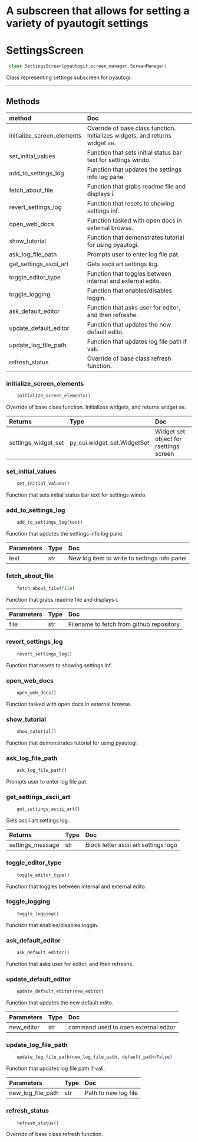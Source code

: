 # A subscreen that allows for setting a variety of pyautogit settings


# SettingsScreen 

``` python 
 class SettingsScreen(pyautogit.screen_manager.ScreenManager) 
```

Class representing settings subscreen for pyautogi.

--------- 

## Methods 

 
| method    | Doc             |
|:-------|:----------------|
| initialize_screen_elements | Override of base class function. Initializes widgets, and returns widget se. | 
| set_initial_values | Function that sets initial status bar text for settings windo. | 
| add_to_settings_log | Function that updates the settings info log pane. | 
| fetch_about_file | Function that grabs readme file and displays i. | 
| revert_settings_log | Function that resets to showing settings inf. | 
| open_web_docs | Function tasked with open docs in external browse. | 
| show_tutorial | Function that demonstrates tutorial for using pyautogi. | 
| ask_log_file_path | Prompts user to enter log file pat. | 
| get_settings_ascii_art | Gets ascii art settings log. | 
| toggle_editor_type | Function that toggles between internal and external edito. | 
| toggle_logging | Function that enables/disables loggin. | 
| ask_default_editor | Function that asks user for editor, and then refreshe. | 
| update_default_editor | Function that updates the new default edito. | 
| update_log_file_path | Function that updates log file path if vali. | 
| refresh_status | Override of base class refresh function. | 
 
 

### initialize_screen_elements

``` python 
    initialize_screen_elements() 
```


Override of base class function. Initializes widgets, and returns widget se.

| Returns    | Type             | Doc             |
|:-------|:-----------------|:----------------|
|         settings_widget_set | py_cui.widget_set.WidgetSet |             Widget set object for rsettings screen | 


### set_initial_values

``` python 
    set_initial_values() 
```


Function that sets initial status bar text for settings windo.

### add_to_settings_log

``` python 
    add_to_settings_log(text) 
```


Function that updates the settings info log pane.

| Parameters    | Type             | Doc             |
|:-------|:-----------------|:----------------|
|         text | str |             New log item to write to settings info panel | 


### fetch_about_file

``` python 
    fetch_about_file(file) 
```


Function that grabs readme file and displays i.

| Parameters    | Type             | Doc             |
|:-------|:-----------------|:----------------|
|         file | str |             Filename to fetch from github repository | 


### revert_settings_log

``` python 
    revert_settings_log() 
```


Function that resets to showing settings inf.

### open_web_docs

``` python 
    open_web_docs() 
```


Function tasked with open docs in external browse.

### show_tutorial

``` python 
    show_tutorial() 
```


Function that demonstrates tutorial for using pyautogi.

### ask_log_file_path

``` python 
    ask_log_file_path() 
```


Prompts user to enter log file pat.

### get_settings_ascii_art

``` python 
    get_settings_ascii_art() 
```


Gets ascii art settings log.

| Returns    | Type             | Doc             |
|:-------|:-----------------|:----------------|
|         settings_message | str |             Block letter ascii art settings logo | 


### toggle_editor_type

``` python 
    toggle_editor_type() 
```


Function that toggles between internal and external edito.

### toggle_logging

``` python 
    toggle_logging() 
```


Function that enables/disables loggin.

### ask_default_editor

``` python 
    ask_default_editor() 
```


Function that asks user for editor, and then refreshe.

### update_default_editor

``` python 
    update_default_editor(new_editor) 
```


Function that updates the new default edito.

| Parameters    | Type             | Doc             |
|:-------|:-----------------|:----------------|
|         new_editor | str |             command used to open external editor | 


### update_log_file_path

``` python 
    update_log_file_path(new_log_file_path, default_path=False) 
```


Function that updates log file path if vali.

| Parameters    | Type             | Doc             |
|:-------|:-----------------|:----------------|
|         new_log_file_path | str |             Path to new log file | 


### refresh_status

``` python 
    refresh_status() 
```


Override of base class refresh function.